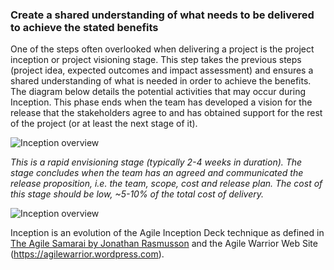### Create a shared understanding of what needs to be delivered to achieve the stated benefits

One of the steps often overlooked when delivering a project is the project inception or project visioning stage. This step takes the previous steps (project idea, expected outcomes and impact assessment) and ensures a shared understanding of what is needed in order to achieve the benefits. The diagram below details the potential activities that may occur during Inception. This phase ends when the team has developed a vision for the release that the stakeholders agree to and has obtained support for the rest of the project (or at least the next stage of it).

![Inception overview](https://github.com/bad-tools/3d.tools/raw/master/RRPD/images/figures/inception1-700.png)

*This is a rapid envisioning stage (typically 2-4 weeks in duration). The stage concludes when the team has an agreed and communicated the release proposition, i.e. the team, scope, cost and release plan. The cost of this stage should be low, ~5-10% of the total cost of delivery.*

![Inception overview](https://github.com/bad-tools/3d.tools/raw/master/RRPD/images/figures/inception2-700.jpeg)

Inception is an evolution of the Agile Inception Deck technique as defined in [The Agile Samarai by Jonathan Rasmusson](<https://www.amazon.co.uk/Agile-Samurai-Software-Pragmatic-Programmers/dp/1934356581>) and the Agile Warrior Web Site (<https://agilewarrior.wordpress.com>).
